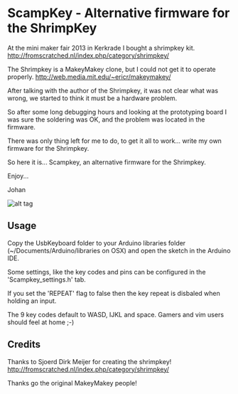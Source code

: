 # ScampKey - Alternative firmware for the ShrimpKey

At the mini maker fair 2013 in Kerkrade I bought a shrimpkey kit.
 http://fromscratched.nl/index.php/category/shrimpkey/

The Shrimpkey is a MakeyMakey clone, but I could not get it to operate properly.
 http://web.media.mit.edu/~ericr/makeymakey/

After talking with the author of the Shrimpkey, it was not clear what was wrong, we started to think it must be a hardware problem.

So after some long debugging hours and looking at the prototyping board I was sure the soldering was OK, and the problem was located in the firmware.

There was only thing left for me to do, to get it all to work... write my own firmware for the Shrimpkey.

So here it is... Scampkey, an alternative firmware for the Shrimpkey.

Enjoy...

Johan

![alt tag](https://github.com/nanoflite/scampkey/raw/master/images/shrimp.jpg)

## Usage

Copy the UsbKeyboard folder to your Arduino libraries folder (~/Documents/Arduino/libraries on OSX) and open the sketch in the Arduino IDE.

Some settings, like the key codes and pins can be configured in the 'Scampkey_settings.h' tab.

If you set the 'REPEAT' flag to false then the key repeat is disbaled when holding an input.

The 9 key codes default to WASD, IJKL and space. Gamers and vim users should feel at home ;-)

## Credits

Thanks to Sjoerd Dirk Meijer for creating the shrimpkey!
 http://fromscratched.nl/index.php/category/shrimpkey/

Thanks go the original MakeyMakey people!
